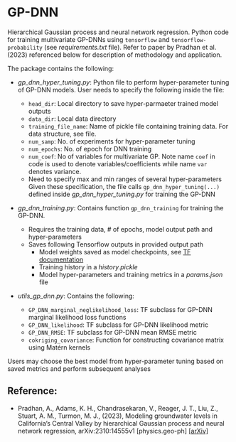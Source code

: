 # GP-DNN
Hierarchical Gaussian process and neural network regression.
Python code for training multivariate GP-DNNs using `tensorflow` and `tensorflow-probability` (see *requirements.txt* file). Refer to paper by Pradhan et al. (2023) referenced below for description of methodology and application.

The package contains the following:
- *gp_dnn_hyper_tuning.py*: Python file to perform hyper-parameter tuning of GP-DNN models. User needs to specify the following inside the file:
  -  `head_dir`: Local directory to save hyper-parmaeter trained model outputs
  -  `data_dir`: Local data directory
  -  `training_file_name`: Name of pickle file containing training data. For data structure, see file.
  -  `num_samp`: No. of experiments for hyper-parameter tuning
  -  `num_epochs`:  No. of epoch for DNN training
  -  `num_coef`: No of variables for multivariate GP. Note name `coef` in code is used to denote variables/coefficients while name `var` denotes variance.
  -  Need to specify max and min ranges of several hyper-parameters
  Given these specification, the file calls `gp_dnn_hyper_tuning(...)` defined inside *gp_dnn_hyper_tuning.py* for training the GP-DNN

- *gp_dnn_training.py*: Contains function `gp_dnn_training` for training the GP-DNN.
  - Requires the training data, # of epochs, model output path and hyper-parameters
  - Saves following Tensorflow outputs in provided output path
    - Model weights saved as model checkpoints, see [TF documentation](https://www.tensorflow.org/guide/checkpoint)
    - Training history in a *history.pickle*
    - Model hyper-parameters and training metrics in a *params.json* file

- *utils_gp_dnn.py*: Contains the following:
  - `GP_DNN_marginal_neglikelihood_loss`: TF subclass for GP-DNN marginal likelihood loss functions
  - `GP_DNN_likelihood`: TF subclass for GP-DNN likelihood metric
  - `GP_DNN_RMSE`: TF subclass for GP-DNN mean RMSE metric
  - `cokriging_covariance`: Function for constructing covariance matrix using Matérn kernels

Users may choose the best model from hyper-parameter tuning based on saved metrics and perform subsequent analyses

## Reference:
- Pradhan, A., Adams, K. H., Chandrasekaran, V., Reager, J. T., Liu, Z., Stuart, A. M., Turmon, M. J., (2023), Modeling groundwater levels in California’s Central Valley by hierarchical Gaussian process and neural network regression, arXiv:2310:14555v1 [physics.geo-ph] [[arXiv]](https://arxiv.org/abs/2310.14555#)
